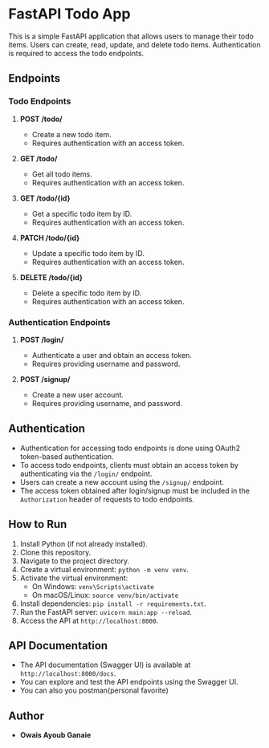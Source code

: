 # FastAPI Todo App

This is a simple FastAPI application that allows users to manage their todo items. Users can create, read, update, and delete todo items. Authentication is required to access the todo endpoints.

## Endpoints

### Todo Endpoints

1. **POST /todo/**

   - Create a new todo item.
   - Requires authentication with an access token.

2. **GET /todo/**

   - Get all todo items.
   - Requires authentication with an access token.

3. **GET /todo/{id}**

   - Get a specific todo item by ID.
   - Requires authentication with an access token.

4. **PATCH /todo/{id}**

   - Update a specific todo item by ID.
   - Requires authentication with an access token.

5. **DELETE /todo/{id}**
   - Delete a specific todo item by ID.
   - Requires authentication with an access token.

### Authentication Endpoints

1. **POST /login/**

   - Authenticate a user and obtain an access token.
   - Requires providing username and password.

2. **POST /signup/**
   - Create a new user account.
   - Requires providing username, and password.

## Authentication

- Authentication for accessing todo endpoints is done using OAuth2 token-based authentication.
- To access todo endpoints, clients must obtain an access token by authenticating via the `/login/` endpoint.
- Users can create a new account using the `/signup/` endpoint.
- The access token obtained after login/signup must be included in the `Authorization` header of requests to todo endpoints.

## How to Run

1. Install Python (if not already installed).
2. Clone this repository.
3. Navigate to the project directory.
4. Create a virtual environment: `python -m venv venv`.
5. Activate the virtual environment:
   - On Windows: `venv\Scripts\activate`
   - On macOS/Linux: `source venv/bin/activate`
6. Install dependencies: `pip install -r requirements.txt`.
7. Run the FastAPI server: `uvicorn main:app --reload`.
8. Access the API at `http://localhost:8000`.

## API Documentation

- The API documentation (Swagger UI) is available at `http://localhost:8000/docs`.
- You can explore and test the API endpoints using the Swagger UI.
- You can also you postman(personal favorite)

## Author

- **Owais Ayoub Ganaie**

